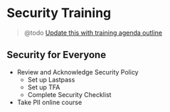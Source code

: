 # Security Training

> @todo [Update this with training agenda outline](https://trello.com/c/4V68xhD4/104-review-and-update-security-for-everyone-training-agenda)

## Security for Everyone
* Review and Acknowledge Security Policy
  * Set up Lastpass
  * Set up TFA
  * Complete Security Checklist
* Take PII online course
